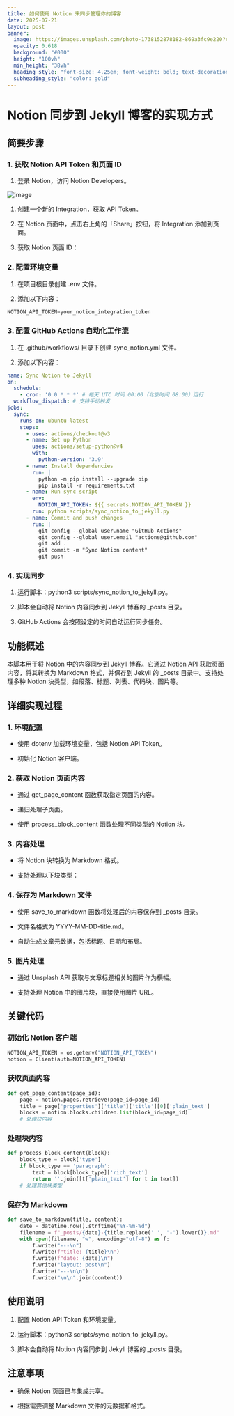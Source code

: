 ```yaml
---
title: 如何使用 Notion 来同步管理你的博客
date: 2025-07-21
layout: post
banner:
  image: https://images.unsplash.com/photo-1738152878182-869a3fc9e220?crop=entropy&cs=tinysrgb&fit=max&fm=jpg&ixid=M3w2OTIwMzJ8MHwxfHJhbmRvbXx8fHx8fHx8fDE3NTMxMjk1NTd8&ixlib=rb-4.1.0&q=80&w=1080
  opacity: 0.618
  background: "#000"
  height: "100vh"
  min_height: "38vh"
  heading_style: "font-size: 4.25em; font-weight: bold; text-decoration: underline"
  subheading_style: "color: gold"
---
```


# Notion 同步到 Jekyll 博客的实现方式

## 简要步骤

### 1. 获取 Notion API Token 和页面 ID

1. 登录 Notion，访问 Notion Developers。

![image](https://prod-files-secure.s3.us-west-2.amazonaws.com/a7a0cc5a-89b9-4cda-8686-1fba0ca52f40/d19c1afe-dea5-4312-9333-786b0ba83054/image.png?X-Amz-Algorithm=AWS4-HMAC-SHA256&X-Amz-Content-Sha256=UNSIGNED-PAYLOAD&X-Amz-Credential=ASIAZI2LB466RII5JAU2%2F20250721%2Fus-west-2%2Fs3%2Faws4_request&X-Amz-Date=20250721T202556Z&X-Amz-Expires=3600&X-Amz-Security-Token=IQoJb3JpZ2luX2VjEMT%2F%2F%2F%2F%2F%2F%2F%2F%2F%2FwEaCXVzLXdlc3QtMiJIMEYCIQCq4p26qsW1sbYVdoYlUPbHs4X%2BrcnSPIoJy2BweNXuVAIhAK1migVGPqVvGhkWETfUy4DvZJ2oZrJh48tBjQfOgMWFKogECN3%2F%2F%2F%2F%2F%2F%2F%2F%2F%2FwEQABoMNjM3NDIzMTgzODA1IgyC6%2FgS1ANrxKQfm7gq3APqiqogxbLGLebgdZ5A6kteEbTN7VoCNMepnGpKfDYIhHHn7tIqI7H2gKQDt7Pd9xnofA8Rb6vqfzZgdkw%2FGW46JdmS%2FcrIq5aRnZtrS4qabI0Pqd4CqHzwCqnJjVk6k%2B5PDtj2V8yvkkecVWBNTuEWsgONWQn7psId2tAhmxCXy1Dubhfxpd6sdBO4UqOmB7%2BxWccLCHwH0GEBOqaGIgtzs4IKLndtESzcJAK2cNFnFhJXkbaiPpjdJUmT5BZRGkxrLqIZ4iRnjFbfTu54a4DiXoCA9Y8WnQ8NYk6MZx30Yrr7NTOhqgPQdG4B8MxFs4WbPEJoqxwxxsPLrLY5hvh9UygG1BfOJ0FNWdETcVwj1iR7zN%2FLFeYTtNu1hGwtIYm%2F4Kz9EczqVfVfjL7%2BHy2%2FiyaWYma7PpNN%2BPhK549Y5hqSC2hjm0kc5FG%2FAY0UCXHmPLPu9he%2BGinAjVjr36gEl6IvS85MJrpl2cBoMrQQKehuW6AjXVecD9OaOZPERMwCj8nt22SA04PanJqUopPVPrEFF2MdHcTnb%2FJqrUpU0u4%2F%2BRQc1cb94Kq86mnC%2BB8tGW0wiTTehXTsDpHTDP86LTJnNUYixU9h6pDczsARptRkgj9lNHh9bPnbbDCXs%2FrDBjqkATtQB4WYPwBlE4unZmzhOOrxc6SG41lcvBSF41EwzNb8eotI3rrPjfRDR3X02b1AqsyT%2F3bX0AXD3I5Nsz%2BURbB%2Bc68Ah8A6303%2BGFB73cLdqaJssEFQQuVvb8MsNRFRl5s7k5hedhgwORS4pBPIXwEknCEeylNZQHjS3JFUO%2B0o3BpX%2F%2Fjmi52AF2ExGx5jpBjhoJ73bU0c5n55%2Bv%2BRDXlB4dkt&X-Amz-Signature=fea78614f14eb4d31dcccaf37789a5f96283c7671f37386df4baa7b698c9e1fb&X-Amz-SignedHeaders=host&x-amz-checksum-mode=ENABLED&x-id=GetObject)

1. 创建一个新的 Integration，获取 API Token。

1. 在 Notion 页面中，点击右上角的「Share」按钮，将 Integration 添加到页面。

1. 获取 Notion 页面 ID：


### 2. 配置环境变量

1. 在项目根目录创建 .env 文件。

1. 添加以下内容：

```javascript
NOTION_API_TOKEN=your_notion_integration_token
```

### 3. 配置 GitHub Actions 自动化工作流

1. 在 .github/workflows/ 目录下创建 sync_notion.yml 文件。

1. 添加以下内容：

```yaml
name: Sync Notion to Jekyll
on:
  schedule:
    - cron: '0 0 * * *' # 每天 UTC 时间 00:00（北京时间 08:00）运行
  workflow_dispatch: # 支持手动触发
jobs:
  sync:
    runs-on: ubuntu-latest
    steps:
      - uses: actions/checkout@v3
      - name: Set up Python
        uses: actions/setup-python@v4
        with:
          python-version: '3.9'
      - name: Install dependencies
        run: |
          python -m pip install --upgrade pip
          pip install -r requirements.txt
      - name: Run sync script
        env:
          NOTION_API_TOKEN: ${{ secrets.NOTION_API_TOKEN }}
        run: python scripts/sync_notion_to_jekyll.py
      - name: Commit and push changes
        run: |
          git config --global user.name "GitHub Actions"
          git config --global user.email "actions@github.com"
          git add .
          git commit -m "Sync Notion content"
          git push
```

### 4. 实现同步

1. 运行脚本：python3 scripts/sync_notion_to_jekyll.py。

1. 脚本会自动将 Notion 内容同步到 Jekyll 博客的 _posts 目录。

1. GitHub Actions 会按照设定的时间自动运行同步任务。

## 功能概述

本脚本用于将 Notion 中的内容同步到 Jekyll 博客。它通过 Notion API 获取页面内容，将其转换为 Markdown 格式，并保存到 Jekyll 的 _posts 目录中。支持处理多种 Notion 块类型，如段落、标题、列表、代码块、图片等。

## 详细实现过程

### 1. 环境配置

- 使用 dotenv 加载环境变量，包括 Notion API Token。

- 初始化 Notion 客户端。

### 2. 获取 Notion 页面内容

- 通过 get_page_content 函数获取指定页面的内容。

- 递归处理子页面。

- 使用 process_block_content 函数处理不同类型的 Notion 块。

### 3. 内容处理

- 将 Notion 块转换为 Markdown 格式。

- 支持处理以下块类型：


### 4. 保存为 Markdown 文件

- 使用 save_to_markdown 函数将处理后的内容保存到 _posts 目录。

- 文件名格式为 YYYY-MM-DD-title.md。

- 自动生成文章元数据，包括标题、日期和布局。

### 5. 图片处理

- 通过 Unsplash API 获取与文章标题相关的图片作为横幅。

- 支持处理 Notion 中的图片块，直接使用图片 URL。

## 关键代码

### 初始化 Notion 客户端

```python
NOTION_API_TOKEN = os.getenv("NOTION_API_TOKEN")
notion = Client(auth=NOTION_API_TOKEN)
```

### 获取页面内容

```python
def get_page_content(page_id):
    page = notion.pages.retrieve(page_id=page_id)
    title = page['properties']['title']['title'][0]['plain_text']
    blocks = notion.blocks.children.list(block_id=page_id)
    # 处理块内容
```

### 处理块内容

```python
def process_block_content(block):
    block_type = block['type']
    if block_type == 'paragraph':
        text = block[block_type]['rich_text']
        return ''.join([t['plain_text'] for t in text])
    # 处理其他块类型
```

### 保存为 Markdown

```python
def save_to_markdown(title, content):
    date = datetime.now().strftime("%Y-%m-%d")
    filename = f"_posts/{date}-{title.replace(' ', '-').lower()}.md"
    with open(filename, "w", encoding="utf-8") as f:
        f.write("---\n")
        f.write(f"title: {title}\n")
        f.write(f"date: {date}\n")
        f.write("layout: post\n")
        f.write("---\n\n")
        f.write("\n\n".join(content))
```

## 使用说明

1. 配置 Notion API Token 和环境变量。

1. 运行脚本：python3 scripts/sync_notion_to_jekyll.py。

1. 脚本会自动将 Notion 内容同步到 Jekyll 博客的 _posts 目录。

## 注意事项

- 确保 Notion 页面已与集成共享。

- 根据需要调整 Markdown 文件的元数据和格式。